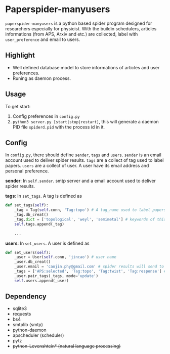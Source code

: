 # Paperspider-manyusers 

`paperspider-manyusers` is a python based spider program designed for researchers especially for physicist. With the buildin schedulers, articles informations (from APS, Arxiv and etc.) are collected, label with `user_preference` and email to users. 

## Highlight

- Well defined database model to store informations of articles and user preferences. 
- Runing as daemon process. 

## Usage

To get start:
1. Config preferences in `config.py`
2. `python3 server.py [start|stop|restart]`, this will generate a daemon PID file `spiderd.pid` with the process id in it. 


## Config

In `config.py`, there should define `sender`, `tags` and `users`. `sender` is an email account used to deliver spider results. `tags` are a collect of tag used to label papers. `users` are a collect of user. A user have its email address and personal preference. 

**sender**: In `self.sender`. smtp server and a email account used to deliver spider results. 

**tags**: In `set_tags`. A tag is defined as

```python
def set_tags(self):
    _tag = Tag(self.conn, 'Tag:topo') # A tag_name used to label papers
    _tag.db_creat()
    _tag.dict = ['topological', 'weyl', 'semimetal'] # keywords of this tag
    self.tags.append(_tag)
    
    ...
```

**users**: In `set_users`. A user is defined as

```python
def set_users(self):
    _user = User(self.conn, 'jincao') # user name
    _user.db_creat()
    _user.email = 'caojin.phy@gmail.com' # spider results will send to this email address
    _tags = ['APS:selected', 'Tag:topo', 'Tag:twist', 'Tag:response'] # tag_name list, used to calculate user_preference
    _user.pair_tags(_tags, mode='update')
    self.users.append(_user)
```

## Dependency

- sqlite3
- requests
- bs4
- smtplib (smtp)
- python-daemon 
- apscheduler (scheduler)
- pytz
- ~~python-Levenshtein* (natural language processing)~~
